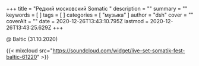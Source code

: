 +++
title = "Редкий московский Somatic "
description = ""
summary = ""
keywords = [ ]
tags = [ ]
categories = [ "музыка" ]
author = "dsh"
cover = ""
coverAlt = ""
date = 2020-12-26T13:43:10.795Z
lastmod = 2020-12-26T13:43:25.629Z
+++

@ Baltic (31.10.2020)

{{< mixcloud src="https://soundcloud.com/widget/live-set-somatik-fest-baltic-61220" >}}
